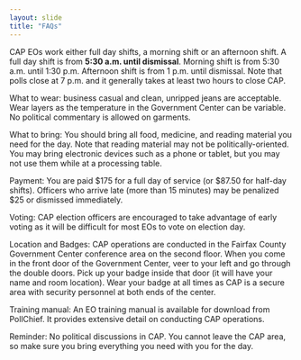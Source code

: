 ```yaml
---
layout: slide
title: "FAQs"
---
```


CAP EOs work either full day shifts, a morning shift or an afternoon shift.  A full day shift is from **5:30 a.m. until dismissal**.  Morning shift is from 5:30 a.m. until 1:30 p.m.  Afternoon shift is from 1 p.m. until dismissal.  Note that polls close at 7 p.m. and it generally takes at least two hours to close CAP.

What to wear: business casual and clean, unripped jeans are acceptable.  Wear layers as the temperature in the Government Center can be variable.  No political commentary is allowed on garments.

What to bring: You should bring all food, medicine, and reading material you need for the day. Note that reading material may not be politically-oriented. You may bring electronic devices such as a phone or tablet, but you may not use them while at a processing table.

Payment: You are paid $175 for a full day of service (or $87.50 for half-day shifts). Officers who arrive late (more than 15 minutes) may be penalized $25 or dismissed immediately. 

Voting:  CAP election officers are encouraged to take advantage of early voting as it will be difficult for most EOs to vote on election day.

Location and Badges:  CAP operations are conducted in the Fairfax County Government Center conference area on the second floor.  When you come in the front door of the Government Center, veer to your left and go through the double doors.  Pick up your badge inside that door (it will have your name and room location).  Wear your badge at all times as CAP is a secure area with security personnel at both ends of the center.

Training manual:  An EO training manual is available for download from PollChief.  It provides extensive detail on conducting CAP operations.

Reminder:  No political discussions in CAP.  You cannot leave the CAP area, so make sure you bring everything you need with you for the day.
